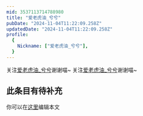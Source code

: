 ```yaml
---
mid: 3537113714788980
title: "爱老虎油_兮兮"
pubDate: "2024-11-04T11:22:09.258Z"
updatedDate: "2024-11-04T11:22:09.258Z"
profile:
  {
    Nickname: ["爱老虎油_兮兮"],
  }
---
```


关注[爱老虎油_兮兮](https://space.bilibili.com/3537113714788980)谢谢喵~ 关注[爱老虎油_兮兮](https://space.bilibili.com/3537113714788980)谢谢喵~

## 此条目有待补充
你可以在[这里](https://github.com/Yuhanawa/VTuber.ICU-Content/edit/master/v/爱老虎油_兮兮/index.md)编辑本文
